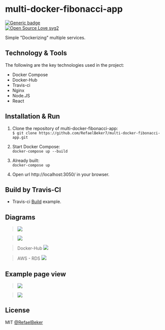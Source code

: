 # multi-docker-fibonacci-app

[![Generic badge](https://img.shields.io/badge/In-Progress-<COLOR>.svg)](https://shields.io/)
<br />
[![Open Source Love svg2](https://badges.frapsoft.com/os/v2/open-source.svg?v=103)](https://github.com/ellerbrock/open-source-badges/)

Simple "Dockerizing" multiple services.


## Technology & Tools
The following are the key technologies used in the project:

- Docker Compose
- Docker-Hub
- Travis-ci
- Nginx
- Node.JS
- React

## Installation & Run
1. Clone the repository of multi-docker-fibonacci-app: <br />
```$ git clone https://github.com/RefaelBeker7/multi-docker-fibonacci-app.git```

2. Start Docker Compose: <br />
```docker-compose up --build```

3. Already built: <br />
```docker-compose up```

3. Open url http://localhost:3050/ in your browser.

## Build by Travis-CI

* Travis-ci [Build](https://travis-ci.com/github/RefaelBeker7/multi-docker-fibonacci-app/builds/230192248) example.

## Diagrams

> ![](https://github.com/RefaelBeker7/dockerizing-multi-services-app-fibonacci/blob/main/screenshots/fib_calculator_pro2.png)

> ![](https://github.com/RefaelBeker7/dockerizing-multi-services-app-fibonacci/blob/main/screenshots/fib_calculator_pro3.png)

> Docker-Hub
![](https://github.com/RefaelBeker7/dockerizing-multi-services-app-fibonacci/blob/main/screenshots/hub_docker_multi.png)

> AWS - RDS
![](https://github.com/RefaelBeker7/dockerizing-multi-services-app-fibonacci/blob/main/screenshots/AWS_diagram.png)

## Example page view

> ![](https://github.com/RefaelBeker7/dockerizing-multi-services-app-fibonacci/blob/main/screenshots/fib_calculator_project.png)

> ![](https://github.com/RefaelBeker7/dockerizing-multi-services-app-fibonacci/blob/main/screenshots/fibi_page_view.png)

License
---
MIT [@RefaelBeker](https://github.com/RefaelBeker7)

